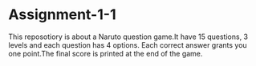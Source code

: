 # Assignment-1-1
This reposotiory is about a Naruto question game.It have 15 questions, 3 levels and each question has 4 options. Each correct answer grants you one point.The final score is printed at the end of the game. 
